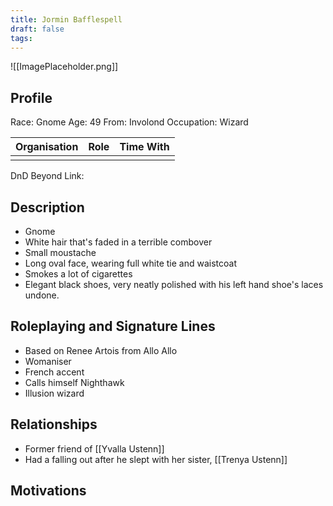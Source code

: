 ```yaml
---
title: Jormin Bafflespell
draft: false
tags:
---
```

![[ImagePlaceholder.png]]

## Profile
Race: Gnome
Age: 49
From: Involond
Occupation: Wizard

| Organisation | Role | Time With |
| ------------ | ---- | --------- |
|              |      |           

DnD Beyond Link:

## Description
- Gnome
- White hair that's faded in a terrible combover
- Small moustache
- Long oval face, wearing full white tie and waistcoat
- Smokes a lot of cigarettes
- Elegant black shoes, very neatly polished with his left hand shoe's laces undone.
## Roleplaying and Signature Lines
- Based on Renee Artois from Allo Allo 
- Womaniser
- French accent
- Calls himself Nighthawk
- Illusion wizard
## Relationships
- Former friend of [[Yvalla Ustenn]] 
- Had a falling out after he slept with her sister, [[Trenya Ustenn]]
## Motivations




